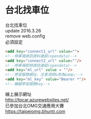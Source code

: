 # 台北找車位

台北找車位<br>
update 2016.3.26<br>
remove web.config<br>
必須設定<br>
```html
<add key="connect1_url" value="">
<!--停車場資訊資料連結(opendata)-->
<add key="connect2_url" value=""/>
<!--停車場即時資訊連結(opendata)-->
<add key="ml_url" value = ""/>
<!--學習服務網址，注意須把&改為&amp;-->
<add key="ml_key" value="Bearer *"/>
<!--機器學習服務key-->
```

線上展示網址<br>
http://tpcar.azurewebsites.net/<br>
已參加台北OMG交通應用大賽<br>
https://taipeiomg.bhuntr.com
